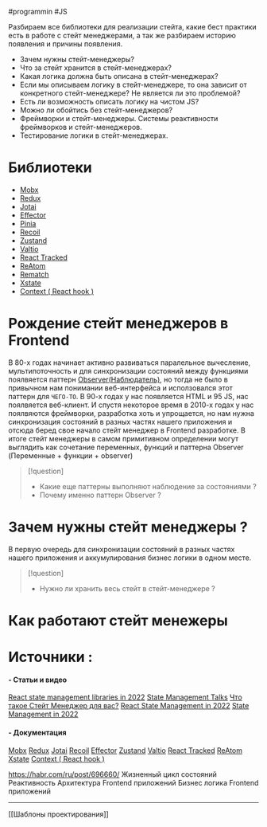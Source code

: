#programmin #JS 

Разбираем все библиотеки для реализации стейта, какие бест практики есть в работе с стейт менеджерами, а так же разбираем историю появления и причины появления.
- Зачем нужны стейт-менеджеры? 
- Что за стейт хранится в стейт-менеджерах? 
- Какая логика должна быть описана в стейт-менеджерах? 
- Если мы описываем логику в стейт-менеджере, то она зависит от конкретного стейт-менеджере? Не является ли это проблемой? 
- Есть ли возможность описать логику на чистом JS? 
- Можно ли обойтись без стейт-менеджеров? 
- Фреймворки и стейт-менеджеры. Системы реактивности фреймворков и стейт-менеджеров. 
- Тестирование логики в стейт-менеджерах.

# Библиотеки
 - [Mobx](https://mobx.js.org/README.html)
 - [Redux](https://redux.js.org)
 - [Jotai](https://jotai.org)
 - [Effector](https://effector.dev/docs/ecosystem)
 - [Pinia](https://pinia.vuejs.org/introduction.html)
 - [Recoil](https://recoiljs.org)
 - [Zustand](https://github.com/pmndrs/zustand)
 - [Valtio](https://github.com/pmndrs/valtio)
 - [React Tracked](https://react-tracked.js.org)
 - [ReAtom](https://www.reatom.dev/packages/framework)
 - [Rematch](https://rematchjs.org)
 - [Xstate](https://github.com/statelyai/xstate)
 - [Context ( React hook )](https://reactjs.org/docs/hooks-reference.html#usecontext)

# Рождение стейт менеджеров в Frontend
В 80-х годах начинает активно развиваться паралельное вычесление, мультипоточность и для синхронизации состояний между функциями поялвяется паттерн [Observer(Наблюдатель)](https://refactoring.guru/ru/design-patterns/observer), но тогда не было в привычном нам понимании веб-интерфейса и исползовался этот паттерн для `ЧЕГО-ТО`. В 90-х годах у нас появляется HTML и 95 JS, нас поялвяется веб-клиент. И спустя некоторое время в 2010-х годах у нас поялвяются фреймворки, разработка хоть и упрощается, но нам нужна синхронизация состояний в разных частях нашего приложения и отсюда беред свое начало стейт менеджер в Frontend  разработке. В итоге стейт менеджеры в самом примитивном определении могут выглядить как сочетание переменных, функций и паттерна Observer (Переменные + функции + observer)

> [!question]
> 	- Какие еще паттерны выполняют наблюдение за состояниями ?
> 	- Почему именно паттерн Observer ?

# Зачем нужны стейт менеджеры ?
В первую очередь для синхронизации состояний в разных частях нашего приложения и аккумулирования бизнес логики в одном месте.

> [!question]
> 
> 	- Нужно ли хранить весь стейт в стейт-менеджере ?

# Как работают стейт менежеры


# Источники :
#### - Статьи и видео
[React state management libraries in 2022](https://www.albertgao.xyz/2022/02/19/react-state-management-libraries-2022/)
[State Management Talks](https://alltalks.dev/talk/state-management-talks)
[Что такое Стейт Менеджер для вас?](https://gist.github.com/nodkz/41a5ee356581503033bd05104f5048bf)
[React State Management in 2022](https://medium.com/@pitis.radu/react-state-management-in-2022-345c87922479)
[State Management in 2022](https://dev.to/nanxiaobei/react-state-management-in-2022-3hpg)


#### - Документация
[Mobx](https://mobx.js.org/README.html)
[Redux](https://redux.js.org)
[Jotai](https://jotai.org)
[Recoil](https://recoiljs.org)
[Effector](https://effector.dev/docs/ecosystem)
[Zustand](https://github.com/pmndrs/zustand)
[Valtio](https://github.com/pmndrs/valtio)
[React Tracked](https://react-tracked.js.org)
[ReAtom](https://www.reatom.dev/packages/framework)
[Xstate](https://github.com/statelyai/xstate)
[Context ( React hook )](https://reactjs.org/docs/hooks-reference.html#usecontext)

https://habr.com/ru/post/696660/
Жизненный цикл состояний 
Реактивность
Архитектура Frontend приложений
Бизнес логика Frontend приложений

---
[[Шаблоны проектирования]]